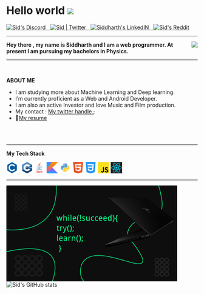 

<h1>Hello world <img src="https://media.giphy.com/media/o4JQKVa6jHuCxlp2yU/giphy.gif" width="57px"></h1>


<a href="https://discord.gg/4QEKhWr">
  <img alt="Sid's Discord" width="30px" src="https://raw.githubusercontent.com/peterthehan/peterthehan/master/assets/discord.svg" />
  &nbsp;
</a>
<a href="https://twitter.com/Sid_1_">
  <img alt="Sid | Twitter" width="30px" src="https://raw.githubusercontent.com/peterthehan/peterthehan/master/assets/twitter.svg" />
  &nbsp;
</a>
<a href="linkedin.com/in/siddharth-shukla-63b29b1b5">
  <img alt="Siddharth's LinkedIN" width="30px" src="https://raw.githubusercontent.com/peterthehan/peterthehan/master/assets/linkedin.svg" />
  &nbsp;
</a>
<a href="https://www.reddit.com/user/CrucifiedCrusader/">
  <img alt="Sid's Reddit" width="30px" src="https://raw.githubusercontent.com/peterthehan/peterthehan/master/assets/reddit.svg" />
</a>

---

<!--![iMAGE](https://data.whicdn.com/images/295908267/original.gif)-->

<img align=right src="https://data.whicdn.com/images/295908267/original.gif">

**Hey there , my name is Siddharth and I am a web programmer. At present I am pursuing my bachelors in Physics.**

<!-- ![This is Wallpaper](https://cdnb.artstation.com/p/assets/images/images/014/281/887/original/brandon-ellis-cyber.gif?1543324220) -->


---

<br>


**ABOUT ME**

- I am studying more about Machine Learning and Deep learning.
- I’m currently proficient as a  Web and Android Developer.
- I am also an active Investor and love Music and Film production.
- My contact : [My twitter handle ](https://twitter.com/Sid_1_);
- 📝[My resume](https://drive.google.com/file/d/1qphGnoEWL4nyXjfNtHiXFgcYt3fkMEcO/view?usp=sharing)

<br><br>

---

**My Tech Stack**

<code><img height="30" src="png icons/c only.png"> </code>
<code><img height="30" src="png icons/c++.png"></code>
<code><img height="30" src="png icons/java.png"></code>
<code><img height="30" src="png icons/kotlin.png"></code>
<code><img height="30" src="png icons/python.png"></code>
<code><img height="30" src="png icons/html.png"></code>
<code><img height="30" src="png icons/css.png"></code>
<code><img height="30" src="png icons/javascript.png"></code>
<code><img height="30" src="png icons/react.png"></code>

---

<img align="left" width="450px" src="poster.png">

![Sid's GitHub stats](https://github-readme-stats.vercel.app/api?username=imasid&show_icons=true&theme=dark)



